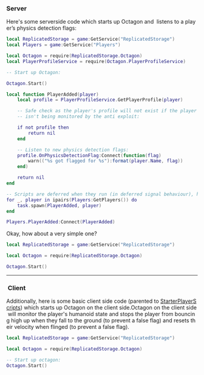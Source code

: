 ### Server

Here's some serverside code which starts up Octagon and  listens to a player’s physics detection flags:

```lua
local ReplicatedStorage = game:GetService("ReplicatedStorage")
local Players = game:GetService("Players")

local Octagon = require(ReplicatedStorage.Octagon)
local PlayerProfileService = require(Octagon.PlayerProfileService)

-- Start up Octagon:

Octagon.Start()

local function PlayerAdded(player)
    local profile = PlayerProfileService.GetPlayerProfile(player)  

    -- Safe check as the player's profile will not exist if the player
    -- isn't being monitored by the anti exploit:

    if not profile then
        return nil
    end

    -- Listen to new physics detection flags:
    profile.OnPhysicsDetectionFlag:Connect(function(flag)
        warn(("%s got flagged for %s"):format(player.Name, flag))
    end)

    return nil
end

-- Scripts are deferred when they run (in deferred signal behaviour), handle the edge case where players are already in the game by the time this script runs:
for _, player in ipairs(Players:GetPlayers()) do
    task.spawn(PlayerAdded, player)
end

Players.PlayerAdded:Connect(PlayerAdded)
```

Okay, how about a very simple one?

```lua
local ReplicatedStorage = game:GetService("ReplicatedStorage")

local Octagon = require(ReplicatedStorage.Octagon)

Octagon.Start()
```

---

###  Client

Additionally, here is some basic client side code (parented to [StarterPlayerScripts](https://developer.roblox.com/en-us/api-reference/class/StarterPlayerScripts)) which starts up Octagon on the client side.Octagon on the client side will monitor the player's humanoid state and stops the player from bouncing high up when they fall to the ground (to prevent a false flag) and resets their velocity when flinged (to prevent a false flag).

```lua
local ReplicatedStorage = game:GetService("ReplicatedStorage")

local Octagon = require(ReplicatedStorage.Octagon)

-- Start up octagon:
Octagon.Start()
```